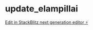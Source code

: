 # update_elampillai

[Edit in StackBlitz next generation editor ⚡️](https://stackblitz.com/~/github.com/sanjayarun22/update_elampillai)